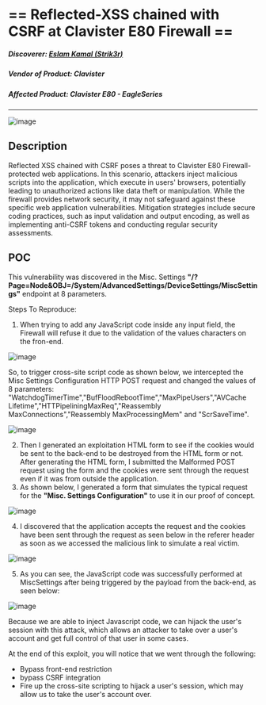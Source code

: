 # == Reflected-XSS chained with CSRF at Clavister E80 Firewall ==
##### Discoverer: [Eslam Kamal (Strik3r)](https://www.linkedin.com/in/eslam-kamal/)
##### Vendor of Product: Clavister
##### Affected Product: Clavister E80 - EagleSeries
-----------------------------------
![image](https://github.com/strik3r0x1/Vulns/assets/94288990/338e9f93-aff1-426f-818e-f9c7bd32e394)

## Description
Reflected XSS chained with CSRF poses a threat to Clavister E80 Firewall-protected web applications. In this scenario, attackers inject malicious scripts into the application, which execute in users' browsers, potentially leading to unauthorized actions like data theft or manipulation. While the firewall provides network security, it may not safeguard against these specific web application vulnerabilities. Mitigation strategies include secure coding practices, such as input validation and output encoding, as well as implementing anti-CSRF tokens and conducting regular security assessments.


## POC
This vulnerability was discovered in the Misc. Settings **"/?Page=Node&OBJ=/System/AdvancedSettings/DeviceSettings/MiscSettings"** endpoint at 8 parameters.

Steps To Reproduce:

1. When trying to add any JavaScript code inside any input field, the Firewall will refuse it due to the validation of the values characters on the fron-end.

![image](https://github.com/strik3r0x1/Vulns/assets/94288990/7fd67412-fb72-450a-a71f-59dac9e20dd9)

So, to trigger cross-site script code as shown below, we intercepted the Misc Settings Configuration HTTP POST request and changed the values of 8 parameters:
"WatchdogTimerTime","BufFloodRebootTime","MaxPipeUsers","AVCache Lifetime","HTTPipeliningMaxReq","Reassembly MaxConnections","Reassembly MaxProcessingMem" and "ScrSaveTime".

![image](https://github.com/strik3r0x1/Vulns/assets/94288990/6747eec7-7cc1-4610-8fa2-9af5899e9996)

2. Then I generated an exploitation HTML form to see if the cookies would be sent to the back-end to be destroyed from the HTML form or not. After generating the HTML form, I submitted the Malformed POST request using the form and the cookies were sent through the request even if it was from outside the application.
3. As shown below, I generated a form that simulates the typical request for the **"Misc. Settings Configuration"** to use it in our proof of concept.

![image](https://github.com/strik3r0x1/Vulns/assets/94288990/979efbbb-339a-4051-9db5-f0d9ac727b40)

4. I discovered that the application accepts the request and the cookies have been sent through the request as seen below in the referer header as soon as we accessed the malicious link to simulate a real victim.

![image](https://github.com/strik3r0x1/Vulns/assets/94288990/ce23cecc-7d79-4efd-9d09-de019bd6b35e)

5. As you can see, the JavaScript code was successfully performed at MiscSettings after being triggered by the payload from the back-end, as seen below:

![image](https://github.com/strik3r0x1/Vulns/assets/94288990/d5c499bc-5d6c-4fcd-b590-c449a49cbd8f)

Because we are able to inject Javascript code, we can hijack the user's session with this attack, which allows an attacker to take over a user's account and get full control of that user in some cases.

At the end of this exploit, you will notice that we went through the following:
- Bypass front-end restriction
- bypass CSRF integration
- Fire up the cross-site scripting to hijack a user's session, which may allow us to take the user's account over.


